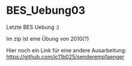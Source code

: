 # BES_Uebung03
Letzte BES Uebung :)

Im zip ist eine Übung von 2010(?)

Hier noch ein Link für eine andere Ausarbeitung:
https://github.com/ic11b025/senderempfaenger
